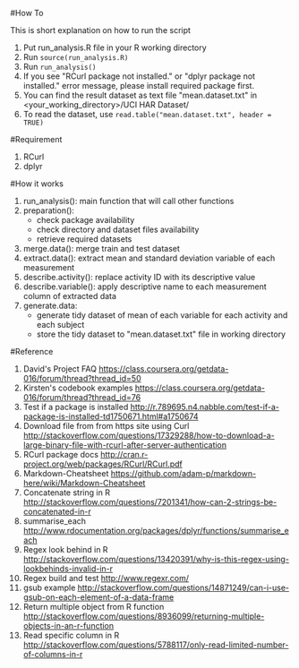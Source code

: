 #How To

This is short explanation on how to run the script

1. Put run_analysis.R file in your R working directory
2. Run `source(run_analysis.R)`
3. Run `run_analysis()`
4. If you see "RCurl package not installed." or "dplyr package not installed." error message, please install required package first.
5. You can find the result dataset as text file "mean.dataset.txt" in <your_working_directory>/UCI HAR Dataset/
6. To read the dataset, use `read.table("mean.dataset.txt", header = TRUE)`

#Requirement
1. RCurl
2. dplyr

#How it works
1. run_analysis(): main function that will call other functions
2. preparation(): 
    * check package availability
    * check directory and dataset files availability
    * retrieve required datasets
3. merge.data(): merge train and test dataset
4. extract.data(): extract mean and standard deviation variable of each measurement
5. describe.activity(): replace activity ID with its descriptive value
6. describe.variable(): apply descriptive name to each measurement column of extracted data
7. generate.data: 
    * generate tidy dataset of mean of each variable for each activity and each subject
    * store the tidy dataset to "mean.dataset.txt" file in working directory

#Reference
1. David's Project FAQ https://class.coursera.org/getdata-016/forum/thread?thread_id=50
2. Kirsten's codebook examples https://class.coursera.org/getdata-016/forum/thread?thread_id=76
3. Test if a package is installed http://r.789695.n4.nabble.com/test-if-a-package-is-installed-td1750671.html#a1750674
4. Download file from from https site using Curl http://stackoverflow.com/questions/17329288/how-to-download-a-large-binary-file-with-rcurl-after-server-authentication
5. RCurl package docs http://cran.r-project.org/web/packages/RCurl/RCurl.pdf
6. Markdown-Cheatsheet https://github.com/adam-p/markdown-here/wiki/Markdown-Cheatsheet
7. Concatenate string in R http://stackoverflow.com/questions/7201341/how-can-2-strings-be-concatenated-in-r
8. summarise\_each http://www.rdocumentation.org/packages/dplyr/functions/summarise_each
9. Regex look behind in R http://stackoverflow.com/questions/13420391/why-is-this-regex-using-lookbehinds-invalid-in-r
10. Regex build and test http://www.regexr.com/
11. gsub example http://stackoverflow.com/questions/14871249/can-i-use-gsub-on-each-element-of-a-data-frame
12. Return multiple object from R function http://stackoverflow.com/questions/8936099/returning-multiple-objects-in-an-r-function
13. Read specific column in R http://stackoverflow.com/questions/5788117/only-read-limited-number-of-columns-in-r
